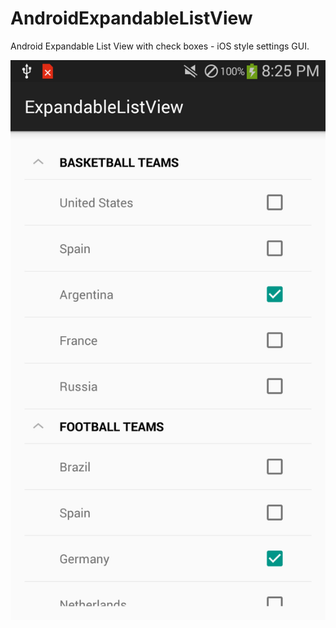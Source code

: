 # AndroidExpandableListView
Android Expandable List View with check boxes - iOS style settings GUI.

![Alt text](/screenshot.png?raw=true "Screenshot")
